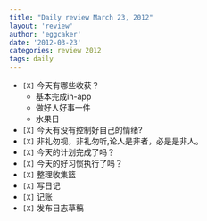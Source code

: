 ```yaml
---
title: "Daily review March 23, 2012" 
layout: 'review'
author: 'eggcaker'
date: '2012-03-23'
categories: review 2012
tags: daily
---
```



  * `[X]` 今天有哪些收获？ 
    * 基本完成in-app 
    * 做好人好事一件 
    * 水果日 
  * `[X]` 今天有没有控制好自己的情绪? 
  * `[X]` 非礼勿视，非礼勿听,论人是非者，必是是非人。 
  * `[X]` 今天的计划完成了吗？ 
  * `[X]` 今天的好习惯执行了吗？ 
  * `[X]` 整理收集篮 
  * `[X]` 写日记 
  * `[X]` 记账 
  * `[X]` 发布日志草稿 

